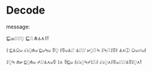 # Decode
message:

⊑⟒⌰⌰⍜ ⊑⎍⋔⏃⋏⌇!

⟟ ⊑⏃⎐⟒ ☊⍜⋔⟒ ⊑⟒⍀⟒ ⏁⍜ ⌇⏁⟒⏃⌰ ⏃⌰⌰ ⊬⍜⎍⍀ ⎎⍀⎍⟟⏁⌇ ⏃⋏⎅ ⎐⟒☌⟒⌇ 

⎎⍜⍀ ⋔⊬ ⊑⍜⋔⟒ ⌿⌰⏃⋏⟒⏁ ⟟⋏ ⏁⊑⟒ ⌇☊⍜⍀⌿⟟⎍⌇ ☊⍜⋏⌇⏁⟒⌰⌰⏃⏁⟟⍜⋏! 

